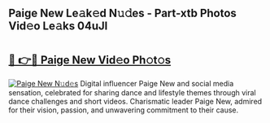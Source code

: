 ## Paige New Le𝚊k𝚎d N𝚞𝚍es - Part-xtb Photos Vid𝚎o Le𝚊ks 04uJl

# <h2><a href="http://fbev4cm.evod.top/?m=Paige+New">🔗 👉🔴 Paige New Vid𝚎o Ph𝚘t𝚘s</a></h2>

[![Paige New N𝚞d𝚎s](https://i.imgur.com/8V9OHl7.gif)](http://fbev4cm.evod.top/?m=Paige+New)
Digital influencer Paige New and social media sensation, celebrated for sharing dance and lifestyle themes through viral dance challenges and short videos. Charismatic leader Paige New, admired for their vision, passion, and unwavering commitment to their cause. 
